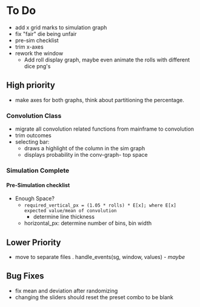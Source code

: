# To Do

- add x grid marks to simulation graph
- fix "fair" die being unfair
- pre-sim checklist
- trim x-axes
- rework the window
  - Add roll display graph, maybe even animate the rolls with different dice png's

## High priority

- make axes for both graphs, think about partitioning the percentage.

### Convolution Class

- migrate all convolution related functions from mainframe to convolution
- trim outcomes
- selecting bar:
  - draws a highlight of the column in the sim graph
  - displays probability in the conv-graph- top space

### Simulation Complete

#### Pre-Simulation checklist

- Enough Space?
  - `required_vertical_px = (1.05 * rolls) * E[x]; where E[x] expected value/mean of convolution`
    - determine line thickness
  - horizontal_px: determine number of bins, bin width

## Lower Priority

- move to separate files
    . handle_events(sg, window, values) -  *maybe*

## Bug Fixes

- fix mean and deviation after randomizing
- changing the sliders should reset the preset combo to be blank
